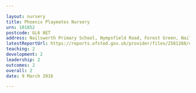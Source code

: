 ```yaml
---

layout: nursery
title: Phoenix Playmates Nursery
urn: 101852
postcode: GL6 0ET
address: Nailsworth Primary School, Nympsfield Road, Forest Green, Nailsworth, Stroud, Gloucestershire, GL6 0ET
latestReportUrl: https://reports.ofsted.gov.uk/provider/files/2561268/urn/101852.pdf
teaching: 2
development: 2
leadership: 2
outcomes: 2
overall: 2
date: 9 March 2016

---
```

